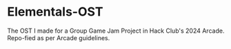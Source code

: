 # Elementals-OST
The OST I made for a Group Game Jam Project in Hack Club's 2024 Arcade. Repo-fied as per Arcade guidelines.
